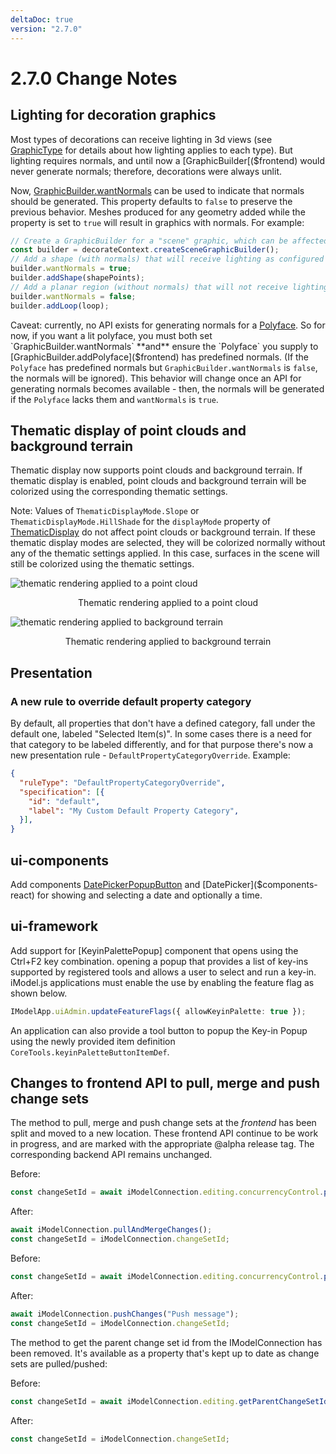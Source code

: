 ```yaml
---
deltaDoc: true
version: "2.7.0"
---
```


# 2.7.0 Change Notes

## Lighting for decoration graphics

Most types of decorations can receive lighting in 3d views (see [GraphicType]($frontend) for details about how lighting applies to each type). But lighting requires normals, and until now a [GraphicBuilder[($frontend) would never generate normals; therefore, decorations were always unlit.

Now, [GraphicBuilder.wantNormals]($frontend) can be used to indicate that normals should be generated. This property defaults to `false` to preserve the previous behavior. Meshes produced for any geometry added while the property is set to `true` will result in graphics with normals. For example:

```ts
// Create a GraphicBuilder for a "scene" graphic, which can be affected by the view's light settings.
const builder = decorateContext.createSceneGraphicBuilder();
// Add a shape (with normals) that will receive lighting as configured in the view.
builder.wantNormals = true;
builder.addShape(shapePoints);
// Add a planar region (without normals) that will not receive lighting.
builder.wantNormals = false;
builder.addLoop(loop);
```

Caveat: currently, no API exists for generating normals for a [Polyface]($core-geometry). So for now, if you want a lit polyface, you must both set `GraphicBuilder.wantNormals` **and** ensure the `Polyface` you supply to [GraphicBuilder.addPolyface]($frontend) has predefined normals. (If the `Polyface` has predefined normals but `GraphicBuilder.wantNormals` is `false`, the normals will be ignored). This behavior will change once an API for generating normals becomes available - then, the normals will be generated if the `Polyface` lacks them and `wantNormals` is `true`.

## Thematic display of point clouds and background terrain

Thematic display now supports point clouds and background terrain. If thematic display is enabled, point clouds and background terrain will be colorized using the corresponding thematic settings.

Note: Values of `ThematicDisplayMode.Slope` or `ThematicDisplayMode.HillShade` for the `displayMode` property of [ThematicDisplay]($common) do not affect point clouds or background terrain. If these thematic display modes are selected, they will be colorized normally without any of the thematic settings applied. In this case, surfaces in the scene will still be colorized using the thematic settings.

![thematic rendering applied to a point cloud](./assets/thematic_pointclouds.png)

<p align="center">Thematic rendering applied to a point cloud</p>

![thematic rendering applied to background terrain](./assets/thematicTerrain.png)

<p align="center">Thematic rendering applied to background terrain</p>

## Presentation

### A new rule to override default property category

By default, all properties that don't have a defined category, fall under the default one, labeled "Selected Item(s)". In
some cases there is a need for that category to be labeled differently, and for that purpose there's now a new presentation
rule - `DefaultPropertyCategoryOverride`. Example:

```JSON
{
  "ruleType": "DefaultPropertyCategoryOverride",
  "specification": [{
    "id": "default",
    "label": "My Custom Default Property Category",
  }],
}
```

## ui-components

Add components [DatePickerPopupButton]($components-react) and [DatePicker]($components-react) for showing and selecting a date and optionally a time.

## ui-framework

Add support for [KeyinPalettePopup] component that opens using the Ctrl+F2 key combination. opening a popup that provides a list of key-ins supported by registered tools and allows a user to select and run a key-in. iModel.js applications must enable the use by enabling the feature flag as shown below.

```ts
IModelApp.uiAdmin.updateFeatureFlags({ allowKeyinPalette: true });
```

An application can also provide a tool button to popup the Key-in Popup using the newly provided item definition `CoreTools.keyinPaletteButtonItemDef`.

## Changes to frontend API to pull, merge and push change sets

The method to pull, merge and push change sets at the _frontend_ has been split and moved to a new location. These frontend API continue to be work in progress, and are marked with the appropriate @alpha release tag. The corresponding backend API remains unchanged.

Before:

```ts
const changeSetId = await iModelConnection.editing.concurrencyControl.pullMergePush("", false /*=doPush*/);
```

After:

```ts
await iModelConnection.pullAndMergeChanges();
const changeSetId = iModelConnection.changeSetId;
```

Before:

```ts
const changeSetId = await iModelConnection.editing.concurrencyControl.pullMergePush("Push message", true /*=doPush*/);
```

After:

```ts
await iModelConnection.pushChanges("Push message");
const changeSetId = iModelConnection.changeSetId;
```

The method to get the parent change set id from the IModelConnection has been removed. It's available as a property that's kept up to date as change sets are pulled/pushed:

Before:

```ts
const changeSetId = await iModelConnection.editing.getParentChangeSetId();
```

After:

```ts
const changeSetId = iModelConnection.changeSetId;
```
